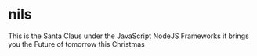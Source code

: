# nils
This is the Santa Claus under the JavaScript NodeJS Frameworks it brings you the Future of tomorrow this Christmas

